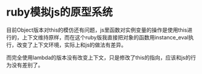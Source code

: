 ruby模拟js的原型系统
======

目前Object版本对this的模仿还有问题，js里函数对实例变量的操作是使用this进行的，上下文维持原样，而在这个ruby版我直接把对象的函数用instance_eval执行，改变了上下文环境，实际上和js的做法有差异。

而完全使用lambda的版本没有改变上下文，只是修改了this的指向，应该和js的行为没有差别了。